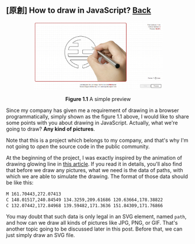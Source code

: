 ## [原創] How to draw in JavaScript? [Back](./../post.md)

<p align="center"><img width="70%" src="./preview.png" alt="draw in javascript" /></p>
<p align="center"><strong>Figure 1.1</strong> A simple preview</p>

Since my company has given me a requirement of drawing in a browser programmatically, simply shown as the figure 1.1 above, I would like to share some points with you about drawing in JavaScript. Actually, what we're going to draw? **Any kind of pictures**.

Note that this is a project which belongs to my company, and that's why I'm not going to *open* the source code in the public community.

At the beginning of the project, I was exactly inspired by the animation of drawing glowing line in [this article](./../../Programming/JavaScript/webgl/canvas/line_drawing/line_drawing.md). If you read it in details, you'll also find that before we draw any pictures, what we need is the data of paths, with which we are able to simulate the drawing. The format of those data should be like this:

```nginx
M 161.70443,272.07413
C 148.01517,240.84549 134.3259,209.61686 120.63664,178.38822
C 132.07442,172.84968 139.59482,171.3636 151.84309,171.76866
```

You may doubt that such data is only legal in an SVG element, named `path`, and how can we draw all kinds of pictures like JPG, PNG, or GIF. That's another topic going to be discussed later in this post. Before that, we can just simply draw an SVG file.
